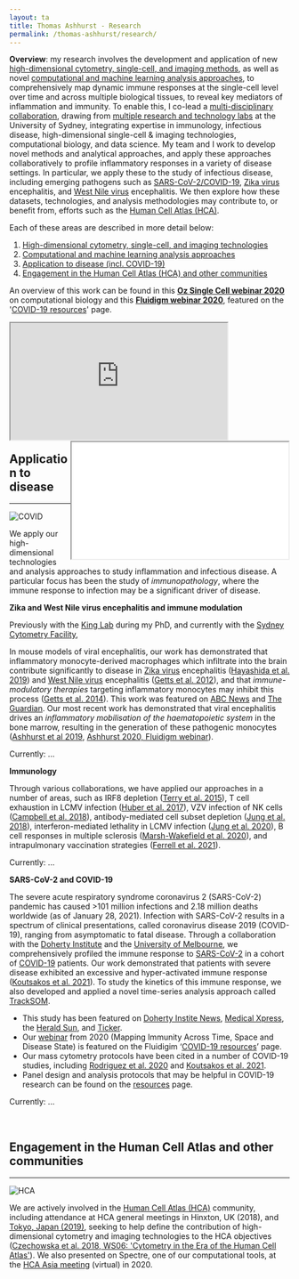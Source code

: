 ```yaml
---
layout: ta
title: Thomas Ashhurst - Research
permalink: /thomas-ashhurst/research/
---
```


**Overview**: my research involves the development and application of new [high-dimensional cytometry, single-cell, and imaging methods](https://tomashhurst.github.io/research/#high-dimensional-cytometry-and-imaging-technologies), as well as novel [computational and machine learning analysis approaches](https://tomashhurst.github.io/research/#computational-analysis-approaches), to comprehensively map dynamic immune responses at the single-cell level over time and across multiple biological tissues, to reveal key mediators of inflammation and immunity. To enable this, I co-lead a [multi-disciplinary collaboration](), drawing from [multiple research and technology labs]() at the University of Sydney, integrating expertise in immunology, infectious disease, high-dimensional single-cell & imaging technologies, computational biology, and data science. My team and I work to develop novel methods and analytical approaches, and apply these approaches collaboratively to profile inflammatory responses in a variety of disease settings. In particular, we apply these to the study of infectious disease, including emerging pathogens such as [SARS-CoV-2/COVID-19](https://tomashhurst.github.io/research/#application-to-disease), [Zika virus](https://tomashhurst.github.io/research/#application-to-disease) encephalitis, and [West Nile virus](https://tomashhurst.github.io/research/#application-to-disease) encephalitis. We then explore how these datasets, technologies, and analysis methodologies may contribute to, or benefit from, efforts such as the [Human Cell Atlas (HCA)](http://humancellatlas.org/).

<!--To facilitate this, I 
seeks to comprehensively map dynamic immune responses at the single-cell level, over time and across multiple biological tissues, to reveal key mediators of inflammation and immunity, in both health and disease. 
To faciliate this, I lead a [multi-disciplinary collaboration](), drawing from [multiple research and technology labs]() at the University of Sydney. This group integrates expertise in immunology, infectious disease, high-dimensional single-cell & imaging technologies, computational biology, and data science, to develop and apply new [high-dimensional cytometry, single-cell, and imaging methods](https://tomashhurst.github.io/research/#high-dimensional-cytometry-and-imaging-technologies), as well as novel [computational and machine learning analysis approaches](https://tomashhurst.github.io/research/#computational-analysis-approaches), to enable deep characterisation of the immune response to disease, in both single-cell and spatial data. 
In particular, my team and I collaboratively apply these approaches to profile the inflammatory responses to infectious disease, including emerging pathogens such as [SARS-CoV-2/COVID-19](https://tomashhurst.github.io/research/#application-to-disease), [Zika virus](https://tomashhurst.github.io/research/#application-to-disease) encephalitis, and [West Nile virus](https://tomashhurst.github.io/research/#application-to-disease) encephalitis. We then explore how these datasets, technologies, and analysis methodologies may contribute to, or benefit from, efforts such as the [Human Cell Atlas (HCA)](http://humancellatlas.org/).-->

<!--**Overview**: my research involves the development and application of new [high-dimensional cytometry, single-cell, and imaging methods](https://tomashhurst.github.io/research/#high-dimensional-cytometry-and-imaging-technologies), as well as novel [computational and machine learning analysis approaches](https://tomashhurst.github.io/research/#computational-analysis-approaches), to comprehensively map dynamic immune responses over time and across multiple biological tissues, to reveal key mediators of inflammation and immunity in health and disease. In this context, I co-lead a [multi-disciplinary collaboration]() of multiple research and technology labs at the University of Sydney, combining expertise in immunology, infectious disease, high-dimensional single-cell & imaging technologies, computational biology, and data science. We collaboratively apply our novel approaches to the study of immunology and infectious disease, including emerging pathogens, such as [SARS-CoV-2 and COVID-19](https://tomashhurst.github.io/research/#application-to-disease), [Zika virus](https://tomashhurst.github.io/research/#application-to-disease) encephalitis, and [West Nile virus](https://tomashhurst.github.io/research/#application-to-disease) encephalitis. We then explore how these datasets, technologies, and analysis methdologies may contribute to, or benefit from, efforts such as the [Human Cell Atlas (HCA)](http://humancellatlas.org/).-->

Each of these areas are described in more detail below:
1. [High-dimensional cytometry, single-cell, and imaging technologies](https://tomashhurst.github.io/research/#high-dimensional-cytometry-and-imaging-technologies)
2. [Computational and machine learning analysis approaches](https://tomashhurst.github.io/research/#computational-analysis-approaches)
3. [Application to disease (incl. COVID-19)](https://tomashhurst.github.io/research/#application-to-disease)
4. [Engagement in the Human Cell Atlas (HCA) and other communities](https://tomashhurst.github.io/research/#engagement-in-the-human-cell-atlas-and-other-communities)

An overview of this work can be found in this **[Oz Single Cell webinar 2020](https://youtu.be/poEDERGXrQw?t=3151)** on computational biology and this **[Fluidigm webinar 2020](https://www.fluidigm.com/articles/presentation---mapping-dynamic-immunity-across-time-space-and-disease-state-using-high%E2%80%90dimensional-cytometry-technologies-and-analytics)**, featured on the '[COVID-19 resources](https://www.fluidigm.com/singlearticles/covid-19-resources)' page.

<div class="box">
  <div class="box">
    <iframe align="left" class="vidyard_iframe" src="https://www.youtube.com/embed/poEDERGXrQw?start=3151" width="390" height="210" scrolling="no" frameborder="10" margin="10" allowtransparency="true" allowfullscreen></iframe>
  </div>

  <div class="box">
   <iframe align="right" width="390" height="210" src="//play.vidyard.com/4A9gczgzSZrmMa2q5Tyuvf.html?" frameborder="10" margin="10" allow="accelerometer; autoplay; clipboard-write; encrypted-media; gyroscope; picture-in-picture" allowfullscreen></iframe>
  </div>
</div>

<br />
<br />
<br />
<br />
<br />
<br />
<br />
<br />
<br />
<br />
<br />
&nbsp;&nbsp;&nbsp;&nbsp;&nbsp;&nbsp;&nbsp;&nbsp;&nbsp;

## Application to disease ##

---

![COVID](https://raw.githubusercontent.com/tomashhurst/tomashhurst.github.io/master/images/COVID%20image%20wide%202.png)

We apply our high-dimensional technologies and analysis approaches to study inflammation and infectious disease. A particular focus has been the study of *immunopathology*, where the immune response to infection may be a significant driver of disease. 

**Zika and West Nile virus encephalitis and immune modulation**

Previously with the [King Lab](https://www.sydney.edu.au/medicine-health/about/our-people/academic-staff/nicholas-king.html) during my PhD, and currently with the [Sydney Cytometry Facility](https://sydneycytometry.org.au/), 

In mouse models of viral encephalitis, our work has demonstrated that inflammatory monocyte-derived macrophages which infiltrate into the brain contribute significantly to disease in [Zika virus](https://www.who.int/news-room/fact-sheets/detail/zika-virus) encephalitis ([Hayashida et al. 2019](https://jneuroinflammation.biomedcentral.com/articles/10.1186/s12974-019-1566-5)) and [West Nile virus](https://www.who.int/news-room/fact-sheets/detail/west-nile-virus) encephalitis ([Getts et al. 2012](https://jneuroinflammation.biomedcentral.com/articles/10.1186/1742-2094-9-246)), and that *immune-modulatory therapies* targeting inflammatory monocytes may inhibit this process ([Getts et al. 2014](https://stm.sciencemag.org/content/6/219/219ra7.short)). This work was featured on [ABC News](http://www.abc.net.au/science/articles/2014/01/16/3926376.htm) and [The Guardian](http://www.theguardian.com/world/2014/jan/16/heart-attack-damage-can-be-reduced-with-a-simple-injection-say-experts). Our most recent work has demonstrated that viral encephalitis drives an *inflammatory mobilisation of the haematopoietic system* in the bone marrow, resulting in the generation of these pathogenic monocytes ([Ashhurst et al 2019](https://link.springer.com/protocol/10.1007/978-1-4939-9454-0_12), [Ashhurst 2020, Fluidigm webinar](https://www.fluidigm.com/articles/presentation---mapping-dynamic-immunity-across-time-space-and-disease-state-using-high%E2%80%90dimensional-cytometry-technologies-and-analytics)).

Currently: ...

**Immunology**

Through various collaborations, we have applied our approaches in a number of areas, such as IRF8 depletion ([Terry et al. 2015](https://www.karger.com/Article/Abstract/365972)), T cell exhaustion in LCMV infection ([Huber et al. 2017](https://jvi.asm.org/content/91/22/e01219-17.short)), VZV infection of NK cells ([Campbell et al. 2018](https://journals.plos.org/plospathogens/article?rev=1&id=10.1371/journal.ppat.1006999)), antibody-mediated cell subset depletion ([Jung et al. 2018](https://www.jimmunol.org/content/201/7/2176.abstract)), interferon-mediated lethality in LCMV infection ([Jung et al. 2020](https://journals.plos.org/plospathogens/article?id=10.1371/journal.ppat.1008525&rev=1)), B cell responses in multiple sclerosis ([Marsh-Wakefield et al. 2020](https://onlinelibrary.wiley.com/doi/abs/10.1002/cti2.1133)), and intrapulmonary vaccination strategies ([Ferrell et al. 2021](https://doi.org/10.1038/s41385-021-00379-6)).

Currently: ...

**SARS-CoV-2 and COVID-19**

The severe acute respiratory syndrome coronavirus 2 (SARS-CoV-2) pandemic has caused >101 million infections and 2.18 million deaths worldwide (as of January 28, 2021). Infection with SARS-CoV-2 results in a spectrum of clinical presentations, called coronavirus disease 2019 (COVID-19), ranging from asymptomatic to fatal disease. Through a collaboration with the [Doherty Institute](https://www.doherty.edu.au/) and the [University of Melbourne](https://www.unimelb.edu.au/), we comprehensively profiled the immune response to [SARS-CoV-2](https://www.who.int/emergencies/diseases/novel-coronavirus-2019) in a cohort of [COVID-19](https://www.who.int/emergencies/diseases/novel-coronavirus-2019) patients. Our work demonstrated that patients with severe disease exhibited an excessive and hyper-activated immune response ([Koutsakos et al. 2021](https://www.cell.com/cell-reports-medicine/fulltext/S2666-3791(21)00019-7)). To study the kinetics of this immune response, we also developed and applied a novel time-series analysis approach called [TrackSOM](https://github.com/ghar1821/TrackSOM). 

- This study has been featured on [Doherty Instite News](https://www.doherty.edu.au/news-events/news/mapping-an-effective-immune-response-to-covid-19), [Medical Xpress](https://medicalxpress.com/news/2021-02-effective-immune-response-covid-.html), the [Herald Sun](https://www.heraldsun.com.au/coronavirus/melbourne-experts-uncover-why-covid-affects-people-differently/news-story/ed5ffb9604c1b4db776503562e494f71), and [Ticker](https://twitter.com/tickerNEWSau/status/1359991653243572224?s=20).
- Our [webinar](https://www.fluidigm.com/articles/presentation---mapping-dynamic-immunity-across-time-space-and-disease-state-using-high%E2%80%90dimensional-cytometry-technologies-and-analytics) from 2020 (Mapping Immunity Across Time, Space and Disease State) is featured on the Fluidigim ‘[COVID-19 resources](https://www.fluidigm.com/singlearticles/covid-19-resources)’ page.
- Our mass cytometry protocols have been cited in a number of COVID-19 studies, including [Rodriguez et al. 2020](https://doi.org/10.1016/j.xcrm.2020.100078) and [Koutsakos et al. 2021](https://doi.org/10.1016/j.xcrm.2021.100208).
- Panel design and analysis protocols that may be helpful in COVID-19 research can be found on the [resources](https://tomashhurst.github.io/resources) page.

Currently: ...

<br />

## Engagement in the Human Cell Atlas and other communities ##

---

![HCA](https://github.com/tomashhurst/tomashhurst.github.io/blob/master/images/HCA%20wide.png?raw=true)

We are actively involved in the [Human Cell Atlas (HCA)](https://www.humancellatlas.org/) community, including attendance at HCA general meetings in Hinxton, UK (2018), and [Tokyo, Japan (2019)](https://youtu.be/xYqd2w_aRH0?t=327), seeking to help define the contribution of high-dimensional cytometry and imaging technologies to the HCA objectives ([Czechowska et al. 2018, WS06: 'Cytometry in the Era of the Human Cell Atlas'](https://onlinelibrary.wiley.com/doi/full/10.1002/cyto.a.23777)). We also presented on Spectre, one of our computational tools, at the [HCA Asia meeting](https://youtu.be/95dy_p5FFck?t=15491) (virtual) in 2020.

<br />

